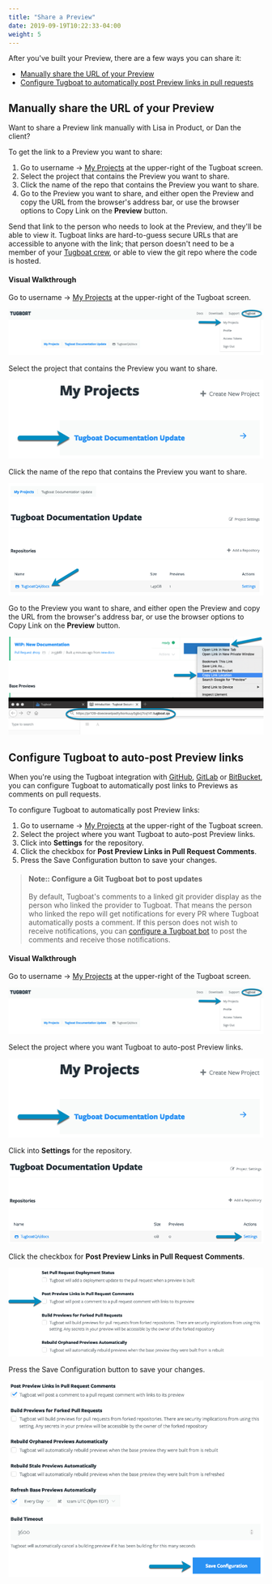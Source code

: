 ```yaml
---
title: "Share a Preview"
date: 2019-09-19T10:22:33-04:00
weight: 5
---
```


After you've built your Preview, there are a few ways you can share it:

- [Manually share the URL of your Preview](#manually-share-the-url-of-your-preview)
- [Configure Tugboat to automatically post Preview links in pull requests](#configure-tugboat-to-auto-post-preview-links)

## Manually share the URL of your Preview

Want to share a Preview link manually with Lisa in Product, or Dan the client?

To get the link to a Preview you want to share:

1. Go to username -> [My Projects](https://dashboard.tugboat.qa/projects) at the
   upper-right of the Tugboat screen.
2. Select the project that contains the Preview you want to share.
3. Click the name of the repo that contains the Preview you want to share.
4. Go to the Preview you want to share, and either open the Preview and copy the
   URL from the browser's address bar, or use the browser options to Copy Link
   on the **Preview** button.

Send that link to the person who needs to look at the Preview, and they'll be
able to view it. Tugboat links are hard-to-guess secure URLs that are accessible
to anyone with the link; that person doesn't need to be a member of your
[Tugboat crew](../../administering-tugboat-crew/index.md), or able to view the
git repo where the code is hosted.

#### Visual Walkthrough

Go to username -> [My Projects](https://dashboard.tugboat.qa/projects) at the
upper-right of the Tugboat screen.

![Go to username -> My Projects](../../_images/go-to-user-my-projects.png)

Select the project that contains the Preview you want to share.

![Select the project](../../_images/select-a-project.png)

Click the name of the repo that contains the Preview you want to share.

![Click into Tugboat repository](../../_images/click-into-tugboat-repository.png)

Go to the Preview you want to share, and either open the Preview and copy the
URL from the browser's address bar, or use the browser options to Copy Link on
the **Preview** button.

![Manually share Preview](../../_images/manually-share-preview.png)

## Configure Tugboat to auto-post Preview links

When you're using the Tugboat integration with
[GitHub](../../setting-up-tugboat/index.md#github),
[GitLab](../../setting-up-tugboat/index.md#gitlab) or
[BitBucket](../../setting-up-tugboat/index.md#bitbucket), you can configure
Tugboat to automatically post links to Previews as comments on pull requests.

To configure Tugboat to automatically post Preview links:

1. Go to username -> [My Projects](https://dashboard.tugboat.qa/projects) at the
   upper-right of the Tugboat screen.
2. Select the project where you want Tugboat to auto-post Preview links.
3. Click into **Settings** for the repository.
4. Click the checkbox for **Post Preview Links in Pull Request Comments**.
5. Press the Save Configuration button to save your changes.

> #### Note:: Configure a Git Tugboat bot to post updates
>
> By default, Tugboat's comments to a linked git provider display as the person
> who linked the provider to Tugboat. That means the person who linked the repo
> will get notifications for every PR where Tugboat automatically posts a
> comment. If this person does not wish to receive notifications, you can
> [configure a Tugboat bot](../../administering-tugboat-crew/index.md#add-a-tugboat-bot-to-your-team)
> to post the comments and receive those notifications.

#### Visual Walkthrough

Go to username -> [My Projects](https://dashboard.tugboat.qa/projects) at the
upper-right of the Tugboat screen.

![Go to username -> My Projects](../../_images/go-to-user-my-projects.png)

Select the project where you want Tugboat to auto-post Preview links.

![Select the project](../../_images/select-a-project.png)

Click into **Settings** for the repository.

![Go to Repository Settings](../../_images/go-to-repository-settings.png)

Click the checkbox for **Post Preview Links in Pull Request Comments**.

![Click the checkbox next to Post Preview Links in Pull Request Comments](../../_images/share-preview-post-preview-links-in-pull-request-comments.png)

Press the Save Configuration button to save your changes.

![Press the Save Configuration button](../../_images/share-preview-repo-settings-save-configuration.png)
